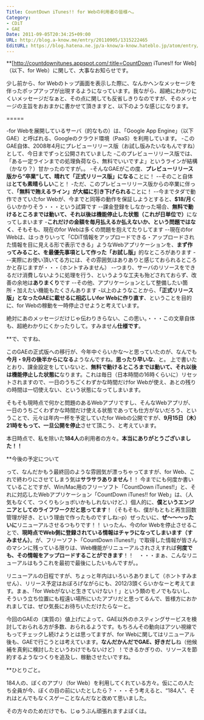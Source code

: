 ```yaml
---
Title: CountDown iTunes!! for Webの利用者の皆様へ。
Category:
- CDiT
- GAE
Date: 2011-09-05T20:34:25+09:00
URL: http://blog.a-know.me/entry/20110905/1315222465
EditURL: https://blog.hatena.ne.jp/a-know/a-know.hateblo.jp/atom/entry/12921228815727979459
---
```




**[http://countdownitunes.appspot.com/:title=CountDown iTunes!! for Web]（以下、for Web）に関して、大事なお知らせです。

少し前から、for Webのトップ画面を表示した際に、なんかヘンなメッセージを伴ったポップアップが出現するようになっています。我ながら、超絶にわかりにくいメッセージだなぁと、その点に関しても反省しきりなのですが、そのメッセージの主旨をおおまかに書かせて頂きますと、以下のような感じになります。

=====

-for Webを展開しているサーバ（的なもの）は、「Google App Engine」（以下GAE）と呼ばれる、Googleのクラウド環境（PaaS）を利用しています。
-このGAE自体、2008年4月にプレビューリリース版（お試し版みたいなもんですね）として、今日までずっと公開されていました
-このプレビューリリース版では、「ある一定ラインまでの処理負荷なら、無料でいいですよ」というラインが結構（かなり？）甘かったのですが。。
-そんなGAEがこの度、<span class="deco" style="font-weight:bold;">プレビューリリース版から“卒業”して、晴れて「正式リリース版」になる</span>ことに！
--そのこと自体は<span class="deco" style="font-weight:bold;">とても素晴らしい</span>こと！
-ただ、このプレビューリリース版からの卒業に伴って、<span class="deco" style="font-weight:bold;">「無料で賄えるライン」が大幅に引き下げられる</span>ことに！
--今までタダで動作できていたfor Webが、今までと同等の動作を保証しようとすると、<span class="deco" style="font-weight:bold;">$18/月</span>くらいかかりそう・・・という試算です
--課金登録をしなかった場合、<span class="deco" style="font-weight:bold;">無料で動けるところまでは動いて、それ以後は機能停止した状態（これが日単位で）</span>になってしまいます
-<span class="deco" style="font-weight:bold;">これだけの金額を毎月払えるか払えないか、という問題ではなく</span>、そもそも、現在のfor Webは多くの問題を抱えてたりしてます
--現在のfor Webは、はっきりいって「CDiT情報をアップロードできる・アップロードされた情報を目に見える形で表示できる」ようなWebアプリケーションを、<span class="deco" style="font-weight:bold;">まず作ってみること、を最優先事項として作った「お試し版」</span>的なところがあります
---実際にお使い頂いてる方には、その雰囲気はありありと感じておられるところかと存じますが・・・（ホントすみません）
--つまり、サーバのリソースをできるだけ消費しないように処理を行う、というような工夫も殆どされておらず、改善の余地は<span class="deco" style="font-weight:bold;">ありまくり</span>です
--その他、アプリケーションとして整備したい箇所・加えたい機能もたくさんあります
-以上のようなことから、<span class="deco" style="font-weight:bold;">「正式リリース版」となったGAEに載せるに相応しいfor Webに作り直す</span>、ということを目的に、for Webの稼動を一時停止させようと考えています。



絶対にあのメッセージだけじゃ伝わりきらない、この思い。・・・この文章自体も、超絶わかりにくかったりして。すみません<span class="deco" style="font-weight:bold;">仕様です</span>。



**で、ですね、

このGAEの正式版への移行が、今年中ぐらいかな〜と思っていたのが、なんでも<span class="deco" style="font-weight:bold;">今月・9月の後半からになる</span>ようなんですね。<span class="deco" style="font-weight:bold;">思ったり早いな</span>、と。
上で書いたとおり、課金設定をしていないと、<span class="deco" style="font-weight:bold;">無料で動けるところまでは動いて、それ以後は機能停止した状態に</span>なります。これは毎日（日本時間の16時くらいに）リセットされますので、一日のうちごくわずかな時間だけfor Webが使え、あとの残りの時間は一切使えない、という状態になってしまいます。

そもそも現時点で何かと問題のあるWebアプリですし、そんなWebアプリが、一日のうちごくわずかな時間だけ使える状態であっても仕方がないだろう、ということで、元々は年内一杯を予定していたfor Webの公開ですが、<span class="deco" style="font-weight:bold;">9月15日（木）21時をもって、一旦公開を停止</span>させて頂こう、と考えています。


本日時点で、私を除いた<span class="deco" style="font-weight:bold;">184人</span>の利用者の方々。<span class="deco" style="font-weight:bold;">本当にありがとうございました！！</span>



**今後の予定について

って、なんだかもう最終回のような雰囲気が漂っちゃってますが、for Web、これで終わりにさせてしまう気は<span class="deco" style="font-weight:bold;">サラサラありません！</span>！
今までにも何度か書いていることですが、Win/Mac用のフリーソフト「CountDown iTunes!!」と、それに対応したWebアプリケーション「CountDown iTunes!! for Web」は、（人気もなくて、つくりもショボいかもしれないけど、）個人的に、<span class="deco" style="font-weight:bold;">僕というエンジニアとしてのライフワークだと思ってます</span>！（そもそも、僕がもともと再生回数管理が好き、という理由で作ったものですしね:-p）ぜったいに、<span class="deco" style="font-weight:bold;">ぜ〜〜〜ったいに</span>リニューアルさせるつもりです！！
いったん、今のfor Webを停止させることで、<span class="deco" style="font-weight:bold;">現時点でWeb側に登録されている情報はチャラになってしまいます（すみません）</span>。が、フリーソフト「CountDown iTunes!!」で取得した情報が皆さんのマシンに残っている限りは、Web機能がリニューアルされさえすれば<span class="deco" style="font-weight:bold;">何度でも、その情報をアップロードすることができます</span>！！　・・・まぁ、こんなリニューアルはもうこれを最初で最後にしたいもんですが。。

リニューアルの日程ですが、ちょっと年内はいろいろありまして（ホントすみません）、リリース予定はおぼろげながらにも、2012/3頭くらいかなーと考えてます。まぁ、「for Webがないと生きていけない！」という類のモノでもないし、そういう立ち位置にも程遠い場所にいたアプリだと思ってるんで、皆様方におかれましては、ぜひ気長にお待ちいただけたらなーと。

今回のGAEの（実質の）値上げによって、GAE以外のホスティングサービスを検討しておられる方が多数、おられるようです。もちろんその動向はアツい視線でもってチェックし続けようとは思ってますが、for Webに関してはリニューアル後も、GAEで行こうとは考えています。<span class="deco" style="font-weight:bold;">なんだかんだでGAE、好きだし</span>ね（他候補を真剣に検討したというわけでもないけど）！できるかぎりの、リソースを節約するようなつくりを追及し、稼動させたいですね。



**ひとりごと。

184人の、ぼくのアプリ（for Web）を利用してくれている方々。仮にこの人たち全員が今、ぼくの目の前にいたとしたら？・・・そう考えると、“184人”、それはとんでもなくスゲーことなんだなと改めて思いました。


その方々のためだけでも、じゅうぶん頑張れますよぼくは。
